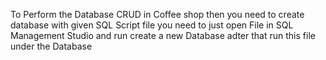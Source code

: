 To Perform the Database CRUD in Coffee shop then you need to create database with given SQL Script file you need to just open File in SQL Management Studio and run create a new Database adter that run this file under the Database
